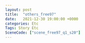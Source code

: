 ```yaml
---
layout: post
title:  "others_free97"
date:   2021-12-30 19:00:00 +0000
categories: Etc
Tags: Story Etc
SceneCode: ["scene_free97_q1_s20"]
---
```

